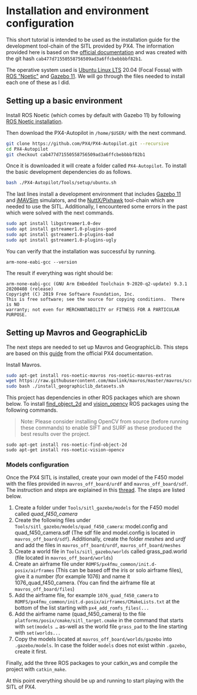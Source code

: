 ﻿

# Installation and environment configuration

This short tutorial is intended to be used as the installation guide for the development tool-chain of the SITL provided by PX4. The information provided here is based on the [official documentation](https://docs.px4.io/master/en/dev_setup/dev_env_linux_ubuntu.html) and was created with the git hash `cab477d71550558756509ad3a6ffcbebbbbf82b1`.

The operative system used is [Ubuntu Linux LTS](https://wiki.ubuntu.com/LTS) 20.04 (Focal Fossa) with [ROS "Noetic"](http://wiki.ros.org/noetic/Installation/Ubuntu) and [Gazebo 11](https://dev.px4.io/v1.11/en/simulation/gazebo.html). We will go through the files needed to install each one of these as I did.

## Setting up a basic environment

Install ROS Noetic (which comes by default with Gazebo 11) by following [ROS Noetic installation](http://wiki.ros.org/noetic/Installation/Ubuntu).

Then download the PX4-Autopilot in `/home/$USER/`  with the next command.
```bash
git clone https://github.com/PX4/PX4-Autopilot.git --recursive
cd PX4-Autopilot
git checkout cab477d71550558756509ad3a6ffcbebbbbf82b1
```
Once it is downloaded it will create a folder called `PX4-Autopilot`. To install the basic development dependencies do as follows.
```bash
bash ./PX4-Autopilot/Tools/setup/ubuntu.sh
```
The last lines install a development environment that includes [Gazebo 11](https://dev.px4.io/v1.11/en/simulation/gazebo.html) and [jMAVSim](https://docs.px4.io/master/en/simulation/jmavsim.html) simulators, and the [NuttX/Pixhawk](https://docs.px4.io/master/en/dev_setup/building_px4.html) tool-chain which are needed to use the SITL. Additionally, I encountered some errors in the past which were solved with the next commands.

```bash
sudo apt install libgstreamer1.0-dev 
sudo apt install gstreamer1.0-plugins-good  
sudo apt install gstreamer1.0-plugins-bad  
sudo apt install gstreamer1.0-plugins-ugly
```

You can verify that the installation was successful by running.
```
arm-none-eabi-gcc --version
```
The result if everything was right should be:
```
arm-none-eabi-gcc (GNU Arm Embedded Toolchain 9-2020-q2-update) 9.3.1 20200408 (release)
Copyright (C) 2019 Free Software Foundation, Inc.
This is free software; see the source for copying conditions.  There is NO
warranty; not even for MERCHANTABILITY or FITNESS FOR A PARTICULAR PURPOSE.
```
## Setting up Mavros and GeographicLib

The next steps are needed to set up Mavros and GeographicLib. This steps are based on this [guide](https://docs.px4.io/v1.12/en/ros/mavros_installation.html) from the official PX4 documentation.

Install Mavros.

```bash
sudo apt-get install ros-noetic-mavros ros-noetic-mavros-extras
wget https://raw.githubusercontent.com/mavlink/mavros/master/mavros/scripts/install_geographiclib_datasets.sh
sudo bash ./install_geographiclib_datasets.sh   
```

This project has dependencies in other ROS packages which are shown below. To install [find_object_2d](http://wiki.ros.org/find_object_2d) and [vision_opencv](http://wiki.ros.org/vision_opencv) ROS packages using the following commands.

> Note: Please consider installing OpenCV from source (before running these commands) to enable SIFT and SURF as these 
> produced the best results 
> over the project.

```
sudo apt-get install ros-noetic-find-object-2d
sudo apt-get install ros-noetic-vision-opencv
```


### Models configuration

Once the PX4 SITL is installed, create your own model of the F450 model with the files provided in `mavros_off_board/urdf` and `mavros_off_board/sdf`. The instruction and steps are explained in this [thread](https://discuss.px4.io/t/create-custom-model-for-sitl/6700/3). The steps are listed below.

1. Create a folder under `Tools/sitl_gazebo/models` for the F450 model called *quad_f450_camera*
2. Create the following files under `Tools/sitl_gazebo/models/quad_f450_camera`: model.config and quad_f450_camera.sdf (The sdf file and model.config is located  in `mavros_off_board/sdf`). Additionally, create the folder *meshes* and *urdf* and add the files in  `mavros_off_board/urdf`,  `mavros_off_board/meshes`
3. Create a world file in `Tools/sitl_gazebo/worlds` called grass_pad.world (file located  in `mavros_off_board/worlds`)
4. Create an airframe file under `ROMFS/px4fmu_common/init.d-posix/airframes` (This can be based off the iris or 
    solo airframe files), give it a number (for example 1076) and name it 1076_quad_f450_camera. (You can find the 
    airframe file at `mavros_off_board/files`)
5. Add the airframe file, for example `1076_quad_f450_camera` to `ROMFS/px4fmu_common/init.d-posix/airframes/CMakeLists.txt` at the bottom of the list starting with `px4_add_romfs_files(...`
6. Add the airframe name (quad_f450_camera) to the file `platforms/posix/cmake/sitl_target.cmake` in the command that starts with `set(models …` as-well as the world file `grass_pad` to the line starting with `set(worlds...`
7. Copy the models located at `mavros_off_board/worlds/gazebo` into `.gazebo/models`. In case the folder 
   `models` does not exist within `.gazebo`, create it first.

Finally, add the three ROS packages to your catkin_ws and compile the project with `catkin_make`.

At this point everything should be up and running to start playing with the SITL of PX4. 


